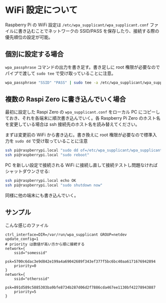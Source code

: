 # WiFi 設定について

Raspberry Pi の WiFi 設定は `/etc/wpa_supplicant/wpa_supplicant.conf` ファイルに書き込むことでネットワークの SSID/PASS を保存したり、接続する際の優先順位の設定が可能。

## 個別に設定する場合
`wpa_passphrase` コマンドの出力を書き足す。書き足しに root 権限が必要なのでパイプで渡して `sudo tee` で受け取っていることに注意。

```sh
wpa_passphrase "SSID" "PASS" | sudo tee -a /etc/wpa_supplicant/wpa_supplicant.conf
```

## 複数の Raspi Zero に書き込んでいく場合
最初に設定した Raspi Zero の `wpa_supplicant.conf` をローカル PC にコピーしておき、それを各端末に順次書き込んでいく。各 Raspberry Pi Zero のホスト名を変更している場合は ssh 接続先のホスト名を読み替えてください。

まずは変更前の WiFi から書き込む。書き換えに root 権限が必要なので標準入力を `sudo dd` で受け取っていることに注意

```sh
ssh pi@raspberrypi.local "sudo dd of=/etc/wpa_supplicant/wpa_supplicant.conf" < wpa_supplicant.conf
ssh pi@raspberrypi.local "sudo reboot"
```

PC を新しい設定で接続される WiFi に接続し直して接続テストし問題なければシャットダウンさせる:

```sh
ssh pi@raspberrypi.local echo OK
ssh pi@raspberrypi.local "sudo shutdown now"
```

同様に他の端末にも書き込んでいく。


## サンプル

こんな感じのファイル

```
ctrl_interface=DIR=/var/run/wpa_supplicant GROUP=netdev
update_config=1
# priority は数値が高い方から順に接続する
network={
	ssid="somessid"
	psk=5700c6dac3e9d842e199a4a69042689f343ef377f5bc6bc40aa6171676942894
	priority=0
}
network={
	ssid="otherssid"
	psk=891d589c5885303ba9bfe8734b287d06d2f7886cda467ee1130bf42278943887
	priority=5
}
```

